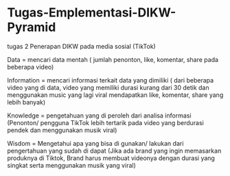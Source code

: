 # Tugas-Emplementasi-DIKW-Pyramid
tugas 2 
Penerapan DIKW pada media sosial (TikTok)

Data = mencari data mentah ( jumlah penonton, like, komentar, share pada beberapa video)

Information = mencari informasi terkait data yang dimiliki ( dari beberapa video yang di data, video yang memiliki durasi kurang dari 30 detik dan menggunakan music yang lagi viral mendapatkan like, komentar, share yang lebih banyak)

Knowledge = pengetahuan yang di peroleh dari analisa informasi (Penonton/ pengguna TikTok lebih tertarik pada video yang berdurasi pendek dan menggunakan musik viral)

Wisdom = Mengetahui apa yang bisa di gunakan/ lakukan dari pengertahuan yang sudah di dapat (Jika ada brand yang ingin memasarkan produknya di Tiktok, Brand harus membuat videonya dengan durasi yang singkat serta menggunakan musik yang viral)
